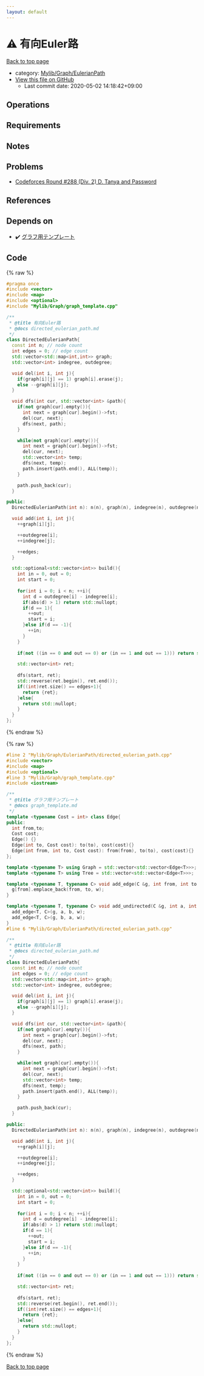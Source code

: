 ```yaml
---
layout: default
---
```


<!-- mathjax config similar to math.stackexchange -->
<script type="text/javascript" async
  src="https://cdnjs.cloudflare.com/ajax/libs/mathjax/2.7.5/MathJax.js?config=TeX-MML-AM_CHTML">
</script>
<script type="text/x-mathjax-config">
  MathJax.Hub.Config({
    TeX: { equationNumbers: { autoNumber: "AMS" }},
    tex2jax: {
      inlineMath: [ ['$','$'] ],
      processEscapes: true
    },
    "HTML-CSS": { matchFontHeight: false },
    displayAlign: "left",
    displayIndent: "2em"
  });
</script>

<script type="text/javascript" src="https://cdnjs.cloudflare.com/ajax/libs/jquery/3.4.1/jquery.min.js"></script>
<script src="https://cdn.jsdelivr.net/npm/jquery-balloon-js@1.1.2/jquery.balloon.min.js" integrity="sha256-ZEYs9VrgAeNuPvs15E39OsyOJaIkXEEt10fzxJ20+2I=" crossorigin="anonymous"></script>
<script type="text/javascript" src="../../../../assets/js/copy-button.js"></script>
<link rel="stylesheet" href="../../../../assets/css/copy-button.css" />


# :warning: 有向Euler路

<a href="../../../../index.html">Back to top page</a>

* category: <a href="../../../../index.html#b40e1d8162bf14ce6637a69e4e4fb68d">Mylib/Graph/EulerianPath</a>
* <a href="{{ site.github.repository_url }}/blob/master/Mylib/Graph/EulerianPath/directed_eulerian_path.cpp">View this file on GitHub</a>
    - Last commit date: 2020-05-02 14:18:42+09:00




## Operations

## Requirements

## Notes

## Problems

- [Codeforces Round #288 (Div. 2) D. Tanya and Password](https://codeforces.com/contest/508/problem/D)

## References



## Depends on

* :heavy_check_mark: <a href="../graph_template.cpp.html">グラフ用テンプレート</a>


## Code

<a id="unbundled"></a>
{% raw %}
```cpp
#pragma once
#include <vector>
#include <map>
#include <optional>
#include "Mylib/Graph/graph_template.cpp"

/**
 * @title 有向Euler路
 * @docs directed_eulerian_path.md
 */
class DirectedEulerianPath{
  const int n; // node count
  int edges = 0; // edge count
  std::vector<std::map<int,int>> graph;
  std::vector<int> indegree, outdegree;

  void del(int i, int j){
    if(graph[i][j] == 1) graph[i].erase(j);
    else --graph[i][j];
  }

  void dfs(int cur, std::vector<int> &path){
    if(not graph[cur].empty()){
      int next = graph[cur].begin()->fst;
      del(cur, next);
      dfs(next, path);
    }

    while(not graph[cur].empty()){
      int next = graph[cur].begin()->fst;
      del(cur, next);
      std::vector<int> temp;
      dfs(next, temp);
      path.insert(path.end(), ALL(temp));
    }

    path.push_back(cur);
  }

public:
  DirectedEulerianPath(int n): n(n), graph(n), indegree(n), outdegree(n){}

  void add(int i, int j){
    ++graph[i][j];

    ++outdegree[i];
    ++indegree[j];

    ++edges;
  }

  std::optional<std::vector<int>> build(){
    int in = 0, out = 0;
    int start = 0;
    
    for(int i = 0; i < n; ++i){
      int d = outdegree[i] - indegree[i];
      if(abs(d) > 1) return std::nullopt;
      if(d == 1){
        ++out;
        start = i;
      }else if(d == -1){
        ++in;
      }
    }
    
    if(not ((in == 0 and out == 0) or (in == 1 and out == 1))) return std::nullopt;

    std::vector<int> ret;
    
    dfs(start, ret);
    std::reverse(ret.begin(), ret.end());
    if((int)ret.size() == edges+1){
      return {ret};
    }else{
      return std::nullopt;
    }
  }
};

```
{% endraw %}

<a id="bundled"></a>
{% raw %}
```cpp
#line 2 "Mylib/Graph/EulerianPath/directed_eulerian_path.cpp"
#include <vector>
#include <map>
#include <optional>
#line 3 "Mylib/Graph/graph_template.cpp"
#include <iostream>

/**
 * @title グラフ用テンプレート
 * @docs graph_template.md
 */
template <typename Cost = int> class Edge{
public:
  int from,to;
  Cost cost;
  Edge() {}
  Edge(int to, Cost cost): to(to), cost(cost){}
  Edge(int from, int to, Cost cost): from(from), to(to), cost(cost){}
};

template <typename T> using Graph = std::vector<std::vector<Edge<T>>>;
template <typename T> using Tree = std::vector<std::vector<Edge<T>>>;

template <typename T, typename C> void add_edge(C &g, int from, int to, T w = 1){
  g[from].emplace_back(from, to, w);
}

template <typename T, typename C> void add_undirected(C &g, int a, int b, T w = 1){
  add_edge<T, C>(g, a, b, w);
  add_edge<T, C>(g, b, a, w);
}
#line 6 "Mylib/Graph/EulerianPath/directed_eulerian_path.cpp"

/**
 * @title 有向Euler路
 * @docs directed_eulerian_path.md
 */
class DirectedEulerianPath{
  const int n; // node count
  int edges = 0; // edge count
  std::vector<std::map<int,int>> graph;
  std::vector<int> indegree, outdegree;

  void del(int i, int j){
    if(graph[i][j] == 1) graph[i].erase(j);
    else --graph[i][j];
  }

  void dfs(int cur, std::vector<int> &path){
    if(not graph[cur].empty()){
      int next = graph[cur].begin()->fst;
      del(cur, next);
      dfs(next, path);
    }

    while(not graph[cur].empty()){
      int next = graph[cur].begin()->fst;
      del(cur, next);
      std::vector<int> temp;
      dfs(next, temp);
      path.insert(path.end(), ALL(temp));
    }

    path.push_back(cur);
  }

public:
  DirectedEulerianPath(int n): n(n), graph(n), indegree(n), outdegree(n){}

  void add(int i, int j){
    ++graph[i][j];

    ++outdegree[i];
    ++indegree[j];

    ++edges;
  }

  std::optional<std::vector<int>> build(){
    int in = 0, out = 0;
    int start = 0;
    
    for(int i = 0; i < n; ++i){
      int d = outdegree[i] - indegree[i];
      if(abs(d) > 1) return std::nullopt;
      if(d == 1){
        ++out;
        start = i;
      }else if(d == -1){
        ++in;
      }
    }
    
    if(not ((in == 0 and out == 0) or (in == 1 and out == 1))) return std::nullopt;

    std::vector<int> ret;
    
    dfs(start, ret);
    std::reverse(ret.begin(), ret.end());
    if((int)ret.size() == edges+1){
      return {ret};
    }else{
      return std::nullopt;
    }
  }
};

```
{% endraw %}

<a href="../../../../index.html">Back to top page</a>

